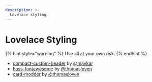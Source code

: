 ```yaml
---
description: >-
  Lovelace styling
---
```


# Lovelace Styling

{% hint style="warning" %}
Use all at your own risk.
{% endhint %}

* [compact-custom-header](https://github.com/maykar/compact-custom-header) by [@maykar](https://github.com/maykar)
* [hass-fontawesome](https://github.com/thomasloven/hass-fontawesome) by [@thomasloven](https://github.com/thomasloven)
* [card-modder](https://github.com/thomasloven/lovelace-card-modder) by [@thomasloven](https://github.com/thomasloven)